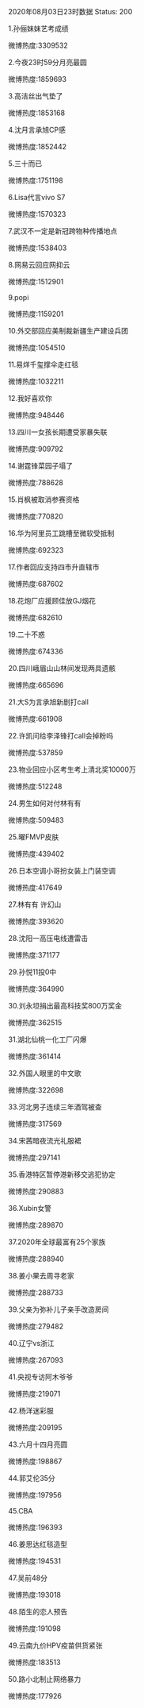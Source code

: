 2020年08月03日23时数据
Status: 200

1.孙俪妹妹艺考成绩

微博热度:3309532

2.今夜23时59分月亮最圆

微博热度:1859693

3.高洁丝出气垫了

微博热度:1853168

4.沈月言承旭CP感

微博热度:1852442

5.三十而已

微博热度:1751198

6.Lisa代言vivo S7

微博热度:1570323

7.武汉不一定是新冠跨物种传播地点

微博热度:1538403

8.网易云回应网抑云

微博热度:1512901

9.popi

微博热度:1159201

10.外交部回应美制裁新疆生产建设兵团

微博热度:1054510

11.易烊千玺撑伞走红毯

微博热度:1032211

12.我好喜欢你

微博热度:948446

13.四川一女孩长期遭受家暴失联

微博热度:909792

14.谢霆锋菜园子塌了

微博热度:788628

15.肖枫被取消参赛资格

微博热度:770820

16.华为阿里员工跳槽至微软受抵制

微博热度:692323

17.作者回应支持四市升直辖市

微博热度:687602

18.花炮厂应援顾佳放GJ烟花

微博热度:682610

19.二十不惑

微博热度:674336

20.四川峨眉山山林间发现两具遗骸

微博热度:665696

21.大S为言承旭新剧打call

微博热度:661908

22.许凯问给李泽锋打call会掉粉吗

微博热度:537859

23.物业回应小区考生考上清北奖10000万

微博热度:512248

24.男生如何对付林有有

微博热度:509483

25.曜FMVP皮肤

微博热度:439402

26.日本空调小哥扮女装上门装空调

微博热度:417649

27.林有有 许幻山

微博热度:393620

28.沈阳一高压电线遭雷击

微博热度:371177

29.孙悦11投0中

微博热度:364990

30.刘永坦捐出最高科技奖800万奖金

微博热度:362515

31.湖北仙桃一化工厂闪爆

微博热度:361414

32.外国人眼里的中文歌

微博热度:322698

33.河北男子连续三年酒驾被查

微博热度:317569

34.宋茜暗夜流光礼服裙

微博热度:297141

35.香港特区暂停港新移交逃犯协定

微博热度:290883

36.Xubin女警

微博热度:289870

37.2020年全球最富有25个家族

微博热度:288940

38.姜小果去周寻老家

微博热度:288733

39.父亲为弥补儿子亲手改造房间

微博热度:279482

40.辽宁vs浙江

微博热度:267093

41.央视专访阿木爷爷

微博热度:219071

42.杨洋迷彩服

微博热度:209195

43.六月十四月亮圆

微博热度:198867

44.郭艾伦35分

微博热度:197956

45.CBA

微博热度:196393

46.姜思达红毯造型

微博热度:194531

47.吴前48分

微博热度:193018

48.陌生的恋人预告

微博热度:191098

49.云南九价HPV疫苗供货紧张

微博热度:183513

50.路小北制止网络暴力

微博热度:177926

